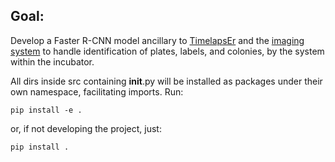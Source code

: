 ## Goal:
Develop a Faster R-CNN model ancillary to 
[TimelapsEr](https://github.com/SamuelClucas/SC_TSL_09092024_TimelapsEr) 
and the [imaging 
system](https://github.com/SamuelClucas/SC_TSL_06082024_Imaging-System-Design) 
to handle identification of plates, labels, and colonies, by the system 
within the incubator.

All dirs inside src containing __init__.py will be installed as packages under their own namespace, facilitating imports. 
Run:

``` 
pip install -e .
```
or, if not developing the project, just:

```
pip install .
```

